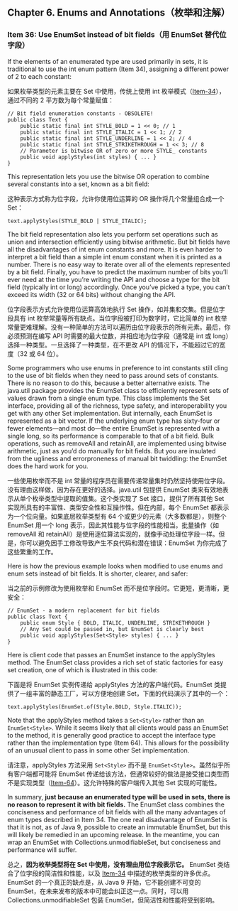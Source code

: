 ## Chapter 6. Enums and Annotations（枚举和注解）

### Item 36: Use EnumSet instead of bit fields（用 EnumSet 替代位字段）

If the elements of an enumerated type are used primarily in sets, it is traditional to use the int enum pattern (Item 34), assigning a different power of 2 to each constant:

如果枚举类型的元素主要在 Set 中使用，传统上使用 int 枚举模式（[Item-34](https://github.com/clxering/Effective-Java-3rd-edition-Chinese-English-bilingual/blob/master/Chapter-6-Item-34-Use-enums-instead-of-int-constants.md)），通过不同的 2 平方数为每个常量赋值：

```
// Bit field enumeration constants - OBSOLETE!
public class Text {
    public static final int STYLE_BOLD = 1 << 0; // 1
    public static final int STYLE_ITALIC = 1 << 1; // 2
    public static final int STYLE_UNDERLINE = 1 << 2; // 4
    public static final int STYLE_STRIKETHROUGH = 1 << 3; // 8
    // Parameter is bitwise OR of zero or more STYLE_ constants
    public void applyStyles(int styles) { ... }
}
```

This representation lets you use the bitwise OR operation to combine several constants into a set, known as a bit field:

这种表示方式称为位字段，允许你使用位运算的 OR 操作将几个常量组合成一个 Set：

```
text.applyStyles(STYLE_BOLD | STYLE_ITALIC);
```

The bit field representation also lets you perform set operations such as union and intersection efficiently using bitwise arithmetic. But bit fields have all the disadvantages of int enum constants and more. It is even harder to interpret a bit field than a simple int enum constant when it is printed as a number. There is no easy way to iterate over all of the elements represented by a bit field. Finally, you have to predict the maximum number of bits you’ll ever need at the time you’re writing the API and choose a type for the bit field (typically int or long) accordingly. Once you’ve picked a type, you can’t exceed its width (32 or 64 bits) without changing the API.

位字段表示方式允许使用位运算高效地执行 Set 操作，如并集和交集。但是位字段具有 int 枚举常量等所有缺点。当位字段被打印为数字时，它比简单的 int 枚举常量更难理解。没有一种简单的方法可以遍历由位字段表示的所有元素。最后，你必须预测在编写 API 时需要的最大位数，并相应地为位字段（通常是 int 或 long）选择一种类型。一旦选择了一种类型，在不更改 API 的情况下，不能超过它的宽度（32 或 64 位）。

Some programmers who use enums in preference to int constants still cling to the use of bit fields when they need to pass around sets of constants. There is no reason to do this, because a better alternative exists. The java.util package provides the EnumSet class to efficiently represent sets of values drawn from a single enum type. This class implements the Set interface, providing all of the richness, type safety, and interoperability you get with any other Set implementation. But internally, each EnumSet is represented as a bit vector. If the underlying enum type has sixty-four or fewer elements—and most do—the entire EnumSet is represented with a single long, so its performance is comparable to that of a bit field. Bulk operations, such as removeAll and retainAll, are implemented using bitwise arithmetic, just as you’d do manually for bit fields. But you are insulated from the ugliness and errorproneness of manual bit twiddling: the EnumSet does the hard work for you.

一些使用枚举而不是 int 常量的程序员在需要传递常量集时仍然坚持使用位字段。没有理由这样做，因为存在更好的选择。java.util 包提供 EnumSet 类来有效地表示从单个枚举类型中提取的值集。这个类实现了 Set 接口，提供了所有其他 Set 实现所具有的丰富性、类型安全性和互操作性。但在内部，每个 EnumSet 都表示为一个位向量。如果底层枚举类型有 64 个或更少的元素（大多数都是），则整个 EnumSet 用一个 long 表示，因此其性能与位字段的性能相当。批量操作（如 removeAll 和 retainAll）是使用逐位算法实现的，就像手动处理位字段一样。但是，你可以避免因手工修改导致产生不良代码和潜在错误：EnumSet 为你完成了这些繁重的工作。

Here is how the previous example looks when modified to use enums and enum sets instead of bit fields. It is shorter, clearer, and safer:

当之前的示例修改为使用枚举和 EnumSet 而不是位字段时。它更短，更清晰，更安全：

```
// EnumSet - a modern replacement for bit fields
public class Text {
    public enum Style { BOLD, ITALIC, UNDERLINE, STRIKETHROUGH }
    // Any Set could be passed in, but EnumSet is clearly best
    public void applyStyles(Set<Style> styles) { ... }
}
```

Here is client code that passes an EnumSet instance to the applyStyles method. The EnumSet class provides a rich set of static factories for easy set creation, one of which is illustrated in this code:

下面是将 EnumSet 实例传递给 applyStyles 方法的客户端代码。EnumSet 类提供了一组丰富的静态工厂，可以方便地创建 Set，下面的代码演示了其中的一个：

```
text.applyStyles(EnumSet.of(Style.BOLD, Style.ITALIC));
```

Note that the applyStyles method takes a `Set<Style>` rather than an `EnumSet<Style>`. While it seems likely that all clients would pass an EnumSet to the method, it is generally good practice to accept the interface type rather than the implementation type (Item 64). This allows for the possibility of an unusual client to pass in some other Set implementation.

请注意，applyStyles 方法采用 `Set<Style>` 而不是 `EnumSet<Style>`。虽然似乎所有客户端都可能将 EnumSet 传递给该方法，但通常较好的做法是接受接口类型而不是实现类型（[Item-64](https://github.com/clxering/Effective-Java-3rd-edition-Chinese-English-bilingual/blob/master/Chapter-9-Item-64-Refer-to-objects-by-their-interfaces.md)）。这允许特殊的客户端传入其他 Set 实现的可能性。

In summary, **just because an enumerated type will be used in sets, there is no reason to represent it with bit fields.** The EnumSet class combines the conciseness and performance of bit fields with all the many advantages of enum types described in Item 34. The one real disadvantage of EnumSet is that it is not, as of Java 9, possible to create an immutable EnumSet, but this will likely be remedied in an upcoming release. In the meantime, you can wrap an EnumSet with Collections.unmodifiableSet, but conciseness and performance will suffer.

总之，**因为枚举类型将在 Set 中使用，没有理由用位字段表示它。** EnumSet 类结合了位字段的简洁性和性能，以及 [Item-34](https://github.com/clxering/Effective-Java-3rd-edition-Chinese-English-bilingual/blob/master/Chapter-6-Item-34-Use-enums-instead-of-int-constants.md) 中描述的枚举类型的许多优点。EnumSet 的一个真正的缺点是，从 Java 9 开始，它不能创建不可变的 EnumSet，在未来发布的版本中可能会纠正这一点。同时，可以用 Collections.unmodifiableSet 包装 EnumSet，但简洁性和性能将受到影响。
